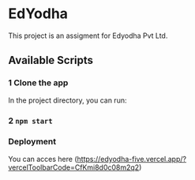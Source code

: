 # EdYodha 

This project is an assigment for Edyodha Pvt Ltd.

## Available Scripts

###  1 Clone the app

In the project directory, you can run:

###  2 `npm start`

### Deployment

You can acces here (https://edyodha-five.vercel.app/?vercelToolbarCode=CfKmi8d0c08m2q2)

